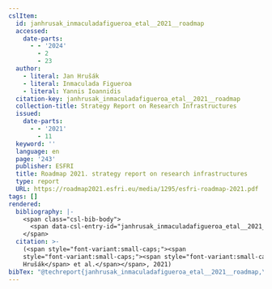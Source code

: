 ```yaml
---
cslItem:
  id: janhrusak_inmaculadafigueroa_etal__2021__roadmap
  accessed:
    date-parts:
      - - '2024'
        - 2
        - 23
  author:
    - literal: Jan Hrušák
    - literal: Inmaculada Figueroa
    - literal: Yannis Ioannidis
  citation-key: janhrusak_inmaculadafigueroa_etal__2021__roadmap
  collection-title: Strategy Report on Research Infrastructures
  issued:
    date-parts:
      - - '2021'
        - 11
  keyword: ''
  language: en
  page: '243'
  publisher: ESFRI
  title: Roadmap 2021. strategy report on research infrastructures
  type: report
  URL: https://roadmap2021.esfri.eu/media/1295/esfri-roadmap-2021.pdf
tags: []
rendered:
  bibliography: |-
    <span class="csl-bib-body">
      <span data-csl-entry-id="janhrusak_inmaculadafigueroa_etal__2021__roadmap" class="csl-entry"><span class='author-bib'>Jan Hrušák, Inmaculada Figueroa, &#38; Yannis Ioannidis</span>. <span class='date-bib'>(2021)</span>. <span class='title'><i><b><span style="font-style:normal;">Roadmap 2021. strategy report on research infrastructures</span></b></i></span> (Strategy Report on Research Infrastructures, S. 243). ESFRI. <span class='URL'><a href='https://roadmap2021.esfri.eu/media/1295/esfri-roadmap-2021.pdf'>LINK</a></span></span>
    </span>
  citation: >-
    (<span style="font-variant:small-caps;"><span
    style="font-variant:small-caps;"><span style="font-variant:small-caps;">Jan
    Hrušák</span> et al.</span></span>, 2021)
bibTex: "@techreport{janhrusak_inmaculadafigueroa_etal__2021__roadmap,\n\tnote = {[Online; accessed 2024-02-23]},\n\tauthor = {{Jan Hrušák} and {Inmaculada Figueroa} and {Yannis Ioannidis}},\n\tseries = {Strategy {Report} on {Research} {Infrastructures}},\n\tyear = {2021},\n\tmonth = {11},\n\tpages = {243},\n\tinstitution = {ESFRI},\n\ttitle = {Roadmap 2021. strategy report on research infrastructures},\n\turl = {https://roadmap2021.esfri.eu/media/1295/esfri-roadmap-2021.pdf},\n}\n\n"
---
```

